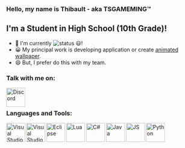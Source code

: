 ### Hello, my name is Thibault - aka TSGAMEMING™

## I'm a Student in High School (10th Grade)!
- 💼 I'm currently ![status](https://badge.stateful.com/Thibault-Savenkoff/status.svg) 😃!
- 😀 My principal work is developing application or create [animated wallpaper].
- 😄 But, I prefer do this with my team.

### Talk with me on:

[<img align="left" alt="Discord" width="50px" src="https://www.freepnglogos.com/uploads/discord-logo-png/discord-logo-logodownload-download-logotipos-1.png" />][discord]

<br />
<br />

### Languages and Tools:

[<img align="left" alt="Visual Studio Code" width="50px" src="https://upload.wikimedia.org/wikipedia/commons/9/9a/Visual_Studio_Code_1.35_icon.svg" />][vscode]
[<img align="left" alt="Visual Studio" width="50px" src="https://visualstudio.microsoft.com/wp-content/uploads/2021/10/Product-Icon.svg" />][vs]
[<img align="left" alt="Eclipse" width="50px" src="https://www.pinclipart.com/picdir/big/336-3365154_eclipse-arm-development.png" />][eclipse]
[<img align="left" alt="Lua" width="50px" src="https://i.imgur.com/XyWjEiD.gif" />][lua]
[<img align="left" alt="C#" width="50px" src="https://www.freeiconspng.com/uploads/c-logo-icon-18.png" />][csharp]
[<img align="left" alt="Java" width="50px" src="https://upload.wikimedia.org/wikipedia/fr/thumb/2/2e/Java_Logo.svg/1200px-Java_Logo.svg.png" />][java]
[<img align="left" alt="JS" width="50px" src="https://icon-icons.com/downloadimage.php?id=130900&root=2108/PNG/512/&file=javascript_icon_130900.png" />][javascript]
[<img align="left" alt="Python" width="50px" src="https://upload.wikimedia.org/wikipedia/commons/thumb/c/c3/Python-logo-notext.svg/110px-Python-logo-notext.svg.png" />][python]

<br />
<br />

[discord]: https://discord.gg/VJPs7WvmzS
[vscode]: https://code.visualstudio.com
[vs]: https://visualstudio.microsoft.com
[eclipse]: https://www.eclipse.org/eclipseide
[lua]: https://www.lua.org/
[csharp]: https://en.wikipedia.org/wiki/C_Sharp_(programming_language)
[java]: https://www.java.com
[javascript]: https://en.wikipedia.org/wiki/JavaScript
[python]: https://en.wikipedia.org/wiki/Python_(programming_language)
[animated wallpaper]: https://steamcommunity.com/id/TSGAMEMING/myworkshopfiles/?appid=431960&sort=score&browsefilter=myfiles&view=imagewall
